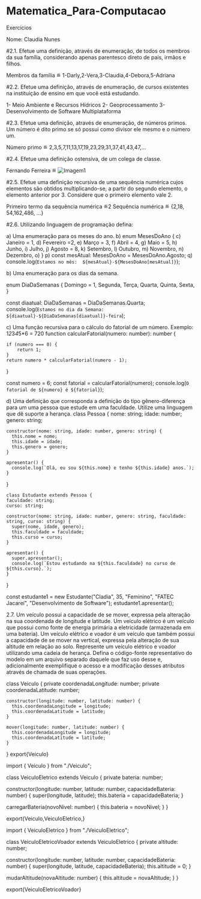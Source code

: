 # Matematica_Para-Computacao
Exercicios

Nome: Claudia Nunes 

#2.1. Efetue uma definição, através de enumeração, de todos os membros da sua família,
considerando apenas parentesco direto de pais, irmãos e filhos.
 
Membros da família ≝ 1-Darly,2-Vera,3-Claudia,4-Debora,5-Adriana

#2.2. Efetue uma definição, através de enumeração, de cursos existentes na instituição de
ensino em que você está estudando.

1-	Meio Ambiente e Recursos Hídricos
2-	Geoprocessamento
3-	Desenvolvimento de Software Multiplataforma

#2.3. Efetue uma definição, através de enumeração, de números primos. Um número é dito
primo se só possui como divisor ele mesmo e o número um.

Número primo ≝ 2,3,5,7,11,13,17,19,23,29,31,37,41,43,47,...

#2.4. Efetue uma definição ostensiva, de um colega de classe.

Fernando Ferreira ≝ ![Imagem1](https://github.com/Claudia-Nunes/Matematica_Para-Computacao/assets/104475381/25aecc8a-d41e-40f4-9daa-5ed75dd3ef73)




#2.5. Efetue uma definição recursiva de uma sequência numérica cujos elementos são obtidos
multiplicando-se, a partir do segundo elemento, o elemento anterior por 3. Considere que o
primeiro elemento vale 2.

Primeiro termo da sequência numérica ≝2
Sequência numérica ≝ {2,18, 54,162,486, ...}










#2.6. Utilizando linguagem de programação defina:

a)	Uma enumeração para os meses do ano.
b)	enum MesesDoAno {
c)	    Janeiro = 1,
d)	    Fevereiro =2,
e)	    Março = 3,
f)	    Abril = 4,
g)	    Maio = 5,
h)	    Junho,
i)	    Julho,
j)	    Agosto = 8,
k)	    Setembro,
l)	    Outubro,
m)	    Novembro,
n)	    Dezembro,
o)	  }
p)	  const mesAtual: MesesDoAno = MesesDoAno.Agosto;
q)	  console.log(`Estamos no mês:  ${mesAtual}-${MesesDoAno[mesAtual]}`);






















b) Uma enumeração para os dias da semana.

enum DiaDaSemanas {
  Domingo = 1,
  Segunda,
  Terça,
  Quarta,
  Quinta,
  Sexta,
}

const diaatual: DiaDaSemanas = DiaDaSemanas.Quarta;
console.log(`Estamos no dia da Semana:  ${diaatual}-${DiaDaSemanas[diaatual]}-feira`);

c) Uma função recursiva para o cálculo do fatorial de um número.
Exemplo: 1*2*3*4*5*6 = 720
function calcularFatorial(numero: number): number {

    if (numero === 0) {
        return 1;
    }
    return numero * calcularFatorial(numero - 1);
}

const numero = 6;
const fatorial = calcularFatorial(numero);
console.log(`O fatorial de ${numero} é ${fatorial}`);








d) Uma definição que corresponda a definição do tipo gênero-diferença para um uma pessoa
que estude em uma faculdade. Utilize uma linguagem que dê suporte a herança.
class Pessoa {
    nome: string;
    idade: number;
    genero: string;
  
    constructor(nome: string, idade: number, genero: string) {
      this.nome = nome;
      this.idade = idade;
      this.genero = genero;
    }
  
    apresentar() {
      console.log(`Olá, eu sou ${this.nome} e tenho ${this.idade} anos.`);
    }
  }
  
    class Estudante extends Pessoa {
    faculdade: string;
    curso: string;
  
    constructor(nome: string, idade: number, genero: string, faculdade: string, curso: string) {
      super(nome, idade, genero);
      this.faculdade = faculdade;
      this.curso = curso;
    }
  
    apresentar() {
      super.apresentar();
      console.log(`Estou estudando na ${this.faculdade} no curso de ${this.curso}.`);
    }
  }
  
  const estudante1 = new Estudante("Cladia", 35, "Feminino", "FATEC Jacareí", "Desenvolvimento de Software");
  estudante1.apresentar();
  


2.7. Um veículo possui a capacidade de se mover, expressa pela alteração na sua coordenada
de longitude e latitude. Um veículo elétrico é um veículo que possui como fonte de energia
primária a eletricidade (armazenada em uma bateria). Um veículo elétrico e voador é um
veículo que também possui a capacidade de se mover na vertical, expressa pela alteração de
sua altitude em relação ao solo. Represente um veículo elétrico e voador utilizando uma cadeia
de herança. Defina o código-fonte representativo do modelo em um arquivo separado daquele
que faz uso desse e, adicionalmente exemplifique o acesso e a modificação desses atributos
através de chamada de suas operações.

class Veiculo {
    private coordenadaLongitude: number;
    private coordenadaLatitude: number;
  
    constructor(longitude: number, latitude: number) {
      this.coordenadaLongitude = longitude;
      this.coordenadaLatitude = latitude;
    }
  
    mover(longitude: number, latitude: number) {
      this.coordenadaLongitude = longitude;
      this.coordenadaLatitude = latitude;
    }
  }
  export{Veiculo}

import { Veiculo } from "./Veiculo";

class VeiculoEletrico extends Veiculo {
  private bateria: number;

  constructor(longitude: number, latitude: number, capacidadeBateria: number) {
    super(longitude, latitude);
    this.bateria = capacidadeBateria;
  }

  carregarBateria(novoNivel: number) {
    this.bateria = novoNivel;
  }
}

export{Veiculo,VeiculoEletrico,}

import { VeiculoEletrico } from "./VeiculoEletrico";

class VeiculoEletricoVoador extends VeiculoEletrico {
  private altitude: number;

  constructor(longitude: number, latitude: number, capacidadeBateria: number) {
    super(longitude, latitude, capacidadeBateria);
    this.altitude = 0;
  }

  mudarAltitude(novaAltitude: number) {
    this.altitude = novaAltitude;
  }
}

export{VeiculoEletricoVoador}

